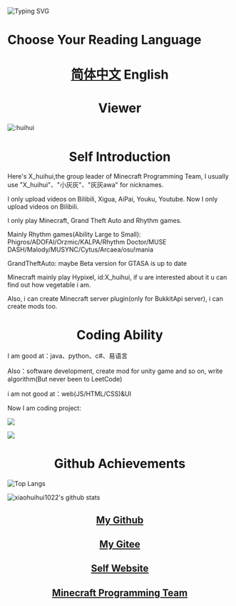 ![Typing SVG](https://readme-typing-svg.herokuapp.com?color=%23000000&size=35&duration=4000&center=true&vCenter=true&multiline=false&width=500&height=100&lines=My-name's灰灰(X_huihui);AAAAAAAAAAAAA-junior-high-school-student-form-PuYang-HeNan)

<h1>Choose Your Reading Language</a>

<h1 align="center"><a href=".\README.md">简体中文</a> English</h1>

<h1 align="center">Viewer</h1>

![:huihui](https://count.getloli.com/get/@:huihui)

<h1 align="center">Self Introduction</h1>

Here's X_huihui,the group leader of Minecraft Programming Team, I usually use "X_huihui"、"小灰灰"、"灰灰awa" for nicknames.

I only upload videos on Bilibili, Xigua, AiPai, Youku, Youtube. Now I only upload videos on Bilibili.


I only play Minecraft, Grand Theft Auto and Rhythm games.

Mainly Rhythm games(Ability Large to Small): Phigros/ADOFAI/Orzmic/KALPA/Rhythm Doctor/MUSE DASH/Malody/MUSYNC/Cytus/Arcaea/osu!mania

GrandTheftAuto: maybe Beta version for GTASA is up to date

Minecraft mainly play Hypixel, id:X_huihui, if u are interested about it u can find out how vegetable i am. 

Also, i can create Minecraft server plugin(only for BukkitApi server), i can create mods too.

<h1 align="center"> Coding Ability </h1>

I am good at：java、python、c#、易语言

Also：software development, create mod for unity game and so on, write algorithm(But never been to LeetCode)

i am not good at：web(JS/HTML/CSS)&UI

Now I am coding project: 

[![](https://github-readme-stats.vercel.app/api/pin/?username=xiaohuihui1022&repo=TheWorstEngine)](https://github.com/xiaohuihui1022/TheWorstEngine)

[![](https://github-readme-stats.vercel.app/api/pin/?username=xiaohuihui1022&repo=log-lang-system)](https://github.com/xiaohuihui1022/log-lang-system)

<h1 align="center">Github Achievements</h1>

![Top Langs](https://github-readme-stats.vercel.app/api/top-langs/?username=xiaohuihui1022&show_icons=true&count_private=true&title_color=000000&text_color=000000&bg_color=50,ff6b6b,ffb56b,ffff66,66ff66,66ffa3,66ffff,6bb5ff,6b6bff,a66bff,ff66ff)

![xiaohuihui1022's github stats](https://github-readme-stats.vercel.app/api?username=xiaohuihui1022&title_color=000000&text_color=000000&layout=compact&width=100%&bg_color=30,ff6b6b,ffff66,66ff66,66ffa3,66ffff,6bb5ff,6b6bff,a66bff,ff66ff)

<h2 align="center"><a href="https://github.com/xiaohuihui1022">My Github</a></h2>

<h2 align="center"><a href="https://gitee.com/huihui1022">My Gitee</a></h2>

<h2 align="center"><a href="https://xiaohuihui1022.github.io/">Self Website</a></h2>

<h2 align="center"><a href="https://www.minept.top/">Minecraft Programming Team</a></h2>
